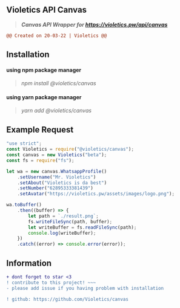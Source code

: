 ## Violetics API Canvas

> **_Canvas API Wrapper for https://violetics.pw/api/canvas_**

```diff
@@ Created on 20-03-22 | Violetics @@
```

## Installation

<h4>
  using npm package manager
</h4>

> _npm install @violetics/canvas_

<h4>
  using yarn package manager
</h4>

> _yarn add @violetics/canvas_

## Example Request

```javascript
"use strict";
const Violetics = require("@violetics/canvas");
const canvas = new Violetics("beta");
const fs = require("fs");

let wa = new canvas.WhatsappProfile()
    .setUsername("Mr. Violetics")
    .setAbout("Violetics is da best")
    .setNumber("62895333381439")
    .setAvatar("https://violetics.pw/assets/images/logo.png");

wa.toBuffer()
    .then((buffer) => {
        let path = `./result.png`;
        fs.writeFileSync(path, buffer);
        let writeBuffer = fs.readFileSync(path);
        console.log(writeBuffer);
    })
    .catch((error) => console.error(error));
```

## Information

```diff
+ dont forget to star <3
! contribute to this project! ~~~
- please add issue if you having problem with installation

! github: https://github.com/Violetics/canvas
```
